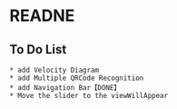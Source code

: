 #  READNE
## To Do List

    * add Velocity Diagram
    * add Multiple QRCode Recognition
    * add Navigation Bar【DONE】
    * Move the slider to the viewWillAppear

